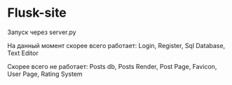 # Flusk-site
Запуск через server.py

На данный момент скорее всего работает:
Login,
Register,
Sql Database,
Text Editor

Скорее всего не работает:
Posts db,
Posts Render,
Post Page,
Favicon, 
User Page,
Rating System 
